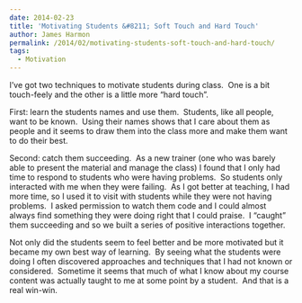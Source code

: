 ```yaml
---
date: 2014-02-23
title: 'Motivating Students &#8211; Soft Touch and Hard Touch'
author: James Harmon
permalink: /2014/02/motivating-students-soft-touch-and-hard-touch/
tags:
  - Motivation
---
```

I&#8217;ve got two techniques to motivate students during class.  One is a bit touch-feely and the other is a little more &#8220;hard touch&#8221;.

First: learn the students names and use them.  Students, like all people, want to be known.  Using their names shows that I care about them as people and it seems to draw them into the class more and make them want to do their best.

Second: catch them succeeding.  As a new trainer (one who was barely able to present the material and manage the class) I found that I only had time to respond to students who were having problems.  So students only interacted with me when they were failing.  As I got better at teaching, I had more time, so I used it to visit with students while they were not having problems.  I asked permission to watch them code and I could almost always find something they were doing right that I could praise.  I &#8220;caught&#8221; them succeeding and so we built a series of positive interactions together.

Not only did the students seem to feel better and be more motivated but it became my own best way of learning.  By seeing what the students were doing I often discovered approaches and techniques that I had not known or considered.  Sometime it seems that much of what I know about my course content was actually taught to me at some point by a student.  And that is a real win-win.
